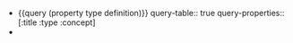 - {{query (property type definition)}}
  query-table:: true
  query-properties:: [:title :type :concept]
-
